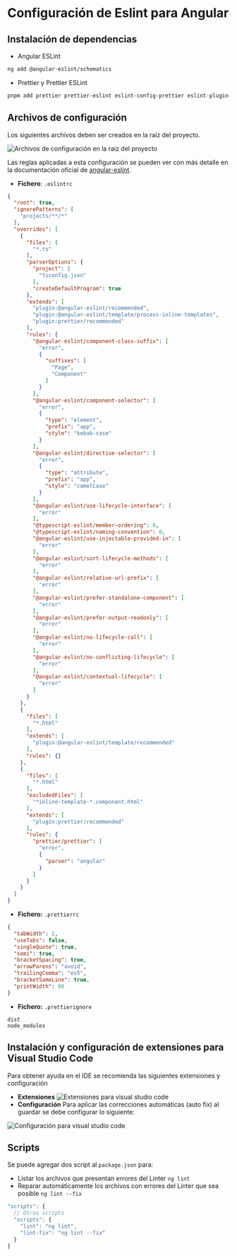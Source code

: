 # Configuración de Eslint para Angular 
## Instalación de dependencias
- Angular ESLint
```bash
ng add @angular-eslint/schematics
```
- Prettier y Prettier ESLint
```bash
pnpm add prettier prettier-eslint eslint-config-prettier eslint-plugin-prettier -D
```
## Archivos de configuración
Los siguientes archivos deben ser creados en la raíz del proyecto.

![Archivos de configuración en la raíz del proyecto](./assets/files.png)

Las reglas aplicadas a esta configuración se pueden ver con más detalle en la documentación oficial de [angular-eslint](https://github.com/angular-eslint/angular-eslint/tree/main/packages/eslint-plugin/docs/rules). 
- **Fichero**: `.eslintrc`
```json
{
  "root": true,
  "ignorePatterns": [
    "projects/**/*"
  ],
  "overrides": [
    {
      "files": [
        "*.ts"
      ],
      "parserOptions": {
        "project": [
          "tsconfig.json"
        ],
        "createDefaultProgram": true
      },
      "extends": [
        "plugin:@angular-eslint/recommended",
        "plugin:@angular-eslint/template/process-inline-templates",
        "plugin:prettier/recommended"
      ],
      "rules": {
        "@angular-eslint/component-class-suffix": [
          "error",
          {
            "suffixes": [
              "Page",
              "Component"
            ]
          }
        ],
        "@angular-eslint/component-selector": [
          "error",
          {
            "type": "element",
            "prefix": "app",
            "style": "kebab-case"
          }
        ],
        "@angular-eslint/directive-selector": [
          "error",
          {
            "type": "attribute",
            "prefix": "app",
            "style": "camelCase"
          }
        ],
        "@angular-eslint/use-lifecycle-interface": [
          "error"
        ],
        "@typescript-eslint/member-ordering": 0,
        "@typescript-eslint/naming-convention": 0,
        "@angular-eslint/use-injectable-provided-in": [
          "error"
        ],
        "@angular-eslint/sort-lifecycle-methods": [
          "error"
        ],
        "@angular-eslint/relative-url-prefix": [
          "error"
        ],
        "@angular-eslint/prefer-standalone-component": [
          "error"
        ],
        "@angular-eslint/prefer-output-readonly": [
          "error"
        ],
        "@angular-eslint/no-lifecycle-call": [
          "error"
        ],
        "@angular-eslint/no-conflicting-lifecycle": [
          "error"
        ],
        "@angular-eslint/contextual-lifecycle": [
          "error"
        ]
      }
    },
    {
      "files": [
        "*.html"
      ],
      "extends": [
        "plugin:@angular-eslint/template/recommended"
      ],
      "rules": {}
    },
    {
      "files": [
        "*.html"
      ],
      "excludedFiles": [
        "*inline-template-*.component.html"
      ],
      "extends": [
        "plugin:prettier/recommended"
      ],
      "rules": {
        "prettier/prettier": [
          "error",
          {
            "parser": "angular"
          }
        ]
      }
    }
  ]
}
```
- **Fichero:** `.prettierrc`
```json
{
  "tabWidth": 2,
  "useTabs": false,
  "singleQuote": true,
  "semi": true,
  "bracketSpacing": true,
  "arrowParens": "avoid",
  "trailingComma": "es5",
  "bracketSameLine": true,
  "printWidth": 80
}
```
- **Fichero:** `.prettierignore`
```plain
dist
node_modules
```
## Instalación y configuración de extensiones para Visual Studio Code
Para obtener ayuda en el IDE se recomienda las siguientes extensiones y configuración
- **Extensiones**
![Extensiones para visual studio code](./assets/extensions.png)
- **Configuración**
Para aplicar las correcciones automáticas (auto fix) al guardar se debe configurar lo siguiente:

![Configuración para visual studio code](./assets/settings.png)
## Scripts
Se puede agregar dos script al `package.json` para:
- Listar los archivos que presentan errores del Linter `ng lint`
- Reparar automáticamente los archivos con errores del Linter que sea posible `ng lint --fix`
```js
"scripts": {
  // Otros scripts
  "scripts": {
    "lint": "ng lint",
    "lint-fix": "ng lint --fix"
  }
}
```
